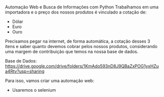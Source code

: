 Automação Web e Busca de Informações com Python
Trabalhamos em uma importadora e o preço dos nossos produtos é vinculado a cotação de:

- Dólar
- Euro
- Ouro


Precisamos pegar na internet, de forma automática, a cotação desses 3 itens e saber quanto devemos cobrar pelos nossos produtos, considerando uma margem de contribuição que temos na nossa base de dados.

Base de Dados: https://drive.google.com/drive/folders/1KmAdo593nD8J9QBaZxPOG1yxHZua4Rtv?usp=sharing

Para isso, vamos criar uma automação web:

- Usaremos o selenium

